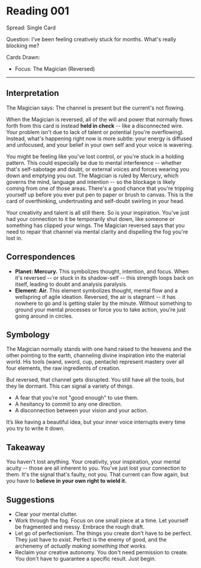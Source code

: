# Reading 001

Spread: Single Card

Question: I've been feeling creatively stuck for months. What's really blocking me?

Cards Drawn:

- Focus: The Magician (Reversed)

---

## Interpretation

The Magician says: The channel is present but the current's not flowing.

When the Magician is reversed, all of the will and power that normally flows forth from this card is instead **held in check** -- like a disconnected wire. Your problem isn't due to lack of talent or potential (you're overflowing). Instead, what's happening right now is more subtle: your energy is diffused and unfocused, and your belief in your own self and your voice is wavering.

You might be feeling like you've lost control, or you're stuck in a holding pattern. This could especially be due to mental interference -- whether that's self-sabotage and doubt, or external voices and forces wearing you down and emptying you out. The Magician is ruled by Mercury, which governs the mind, language and intention -- so the blockage is likely coming from one of those areas. There's a good chance that you're tripping yourself up before you ever put pen to paper or brush to canvas. This is the card of overthinking, undertrusting and self-doubt swirling in your head.

Your creativity and talent is all still there. So is your inspiration. You've just had your connection to it be temporarily shut down, like someone or something has clipped your wings. The Magician reversed says that you need to repair that channel via mental clarity and dispelling the fog you're lost in.

## Correspondences

- **Planet: Mercury.** This symbolizes thought, intention, and focus. When it's reversed -- or stuck in its shadow-self -- this strength loops back on itself, leading to doubt and analysis paralysis.
- **Element: Air.** This element symbolizes thought, mental flow and a wellspring of agile ideation. Reversed, the air is stagnant -- it has nowhere to go and is getting staler by the minute. Without something to ground your mental processes or force you to take action, you're just going around in circles.

## Symbology

The Magician normally stands with one hand raised to the heavens and the other pointing to the earth, channeling divine inspiration into the material world. His tools (wand, sword, cup, pentacle) represent mastery over all four elements, the raw ingredients of creation.

But reversed, that channel gets disrupted. You still have all the tools, but they lie dormant. This can signal a variety of things.

- A fear that you’re not "good enough" to use them.
- A hesitancy to commit to any one direction.
- A disconnection between your vision and your action.

It’s like having a beautiful idea, but your inner voice interrupts every time you try to write it down.

## Takeaway

You haven't lost anything. Your creativity, your inspiration, your mental acuity -- those are all inherent to you. You've just lost your connection to them. It's the signal that's faulty, not you. That current can flow again, but you have to **believe in your own right to wield it.**

## Suggestions

- Clear your mental clutter.
- Work through the fog. Focus on one small piece at a time. Let yourself be fragmented and messy. Embrace the rough draft.
- Let go of perfectionism. The things you create don't have to be perfect. They just have to *exist.* Perfect is the enemy of good, and the archenemy of *actually making something that works.*
- Reclaim your creative autonomy. You don't need permission to create. You don't have to guarantee a specific result. Just begin.
